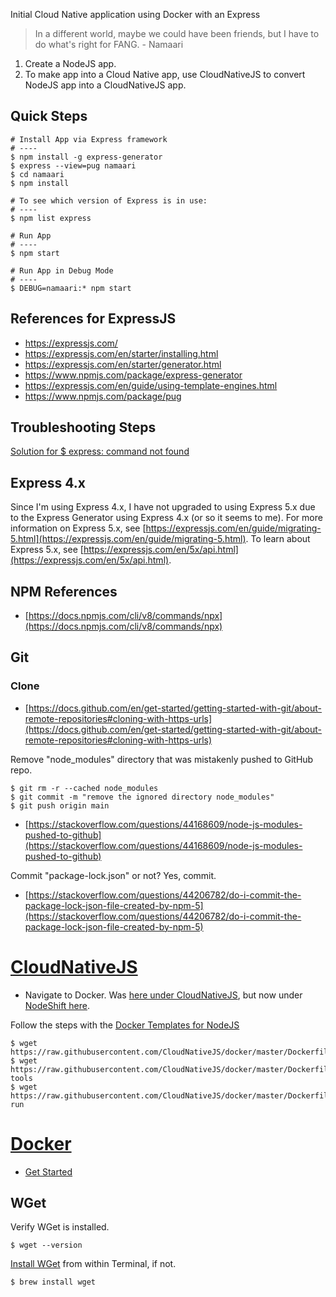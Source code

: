 Initial Cloud Native application using Docker with an Express 

> In a different world, maybe we could have been friends, but I have to do what's right for FANG. - Namaari

1. Create a NodeJS app.
2. To make app into a Cloud Native app, use CloudNativeJS to convert NodeJS app into a CloudNativeJS app.

## Quick Steps
```
# Install App via Express framework
# ----
$ npm install -g express-generator
$ express --view=pug namaari
$ cd namaari
$ npm install

# To see which version of Express is in use:
# ----  
$ npm list express

# Run App
# ----
$ npm start

# Run App in Debug Mode
# ----
$ DEBUG=namaari:* npm start
```

## References for ExpressJS
* https://expressjs.com/
* https://expressjs.com/en/starter/installing.html
* https://expressjs.com/en/starter/generator.html
* https://www.npmjs.com/package/express-generator
* https://expressjs.com/en/guide/using-template-engines.html
* https://www.npmjs.com/package/pug

## Troubleshooting Steps
[Solution for $ express: command not found](https://stackoverflow.com/questions/23002448/express-command-not-found)

## Express 4.x
Since I'm using Express 4.x, I have not upgraded to using Express 5.x due to the Express Generator using Express 4.x (or so it seems to me).
For more information on Express 5.x, see [https://expressjs.com/en/guide/migrating-5.html](https://expressjs.com/en/guide/migrating-5.html). 
To learn about Express 5.x, see [https://expressjs.com/en/5x/api.html](https://expressjs.com/en/5x/api.html).

## NPM References
* [https://docs.npmjs.com/cli/v8/commands/npx](https://docs.npmjs.com/cli/v8/commands/npx)

## Git
### Clone
* [https://docs.github.com/en/get-started/getting-started-with-git/about-remote-repositories#cloning-with-https-urls](https://docs.github.com/en/get-started/getting-started-with-git/about-remote-repositories#cloning-with-https-urls)

Remove "node_modules" directory that was mistakenly pushed to GitHub repo.
```
$ git rm -r --cached node_modules
$ git commit -m "remove the ignored directory node_modules"
$ git push origin main
```
* [https://stackoverflow.com/questions/44168609/node-js-modules-pushed-to-github](https://stackoverflow.com/questions/44168609/node-js-modules-pushed-to-github)

Commit "package-lock.json" or not? Yes, commit.
* [https://stackoverflow.com/questions/44206782/do-i-commit-the-package-lock-json-file-created-by-npm-5](https://stackoverflow.com/questions/44206782/do-i-commit-the-package-lock-json-file-created-by-npm-5)

# [CloudNativeJS](https://cloudnativejs.io/)
* Navigate to Docker. Was [here under CloudNativeJS](https://github.com/CloudNativeJS/docker), but now under [NodeShift here](https://github.com/nodeshift/docker).

Follow the steps with the [Docker Templates for NodeJS](https://github.com/nodeshift/docker?tab=readme-ov-file#docker-templates-for-nodejs)
```
$ wget https://raw.githubusercontent.com/CloudNativeJS/docker/master/Dockerfile
$ wget https://raw.githubusercontent.com/CloudNativeJS/docker/master/Dockerfile-tools
$ wget https://raw.githubusercontent.com/CloudNativeJS/docker/master/Dockerfile-run
```

# [Docker](https://www.docker.com/)
* [Get Started](https://docs.docker.com/get-started/)

## WGet
Verify WGet is installed.
```
$ wget --version
```

[Install WGet](https://formulae.brew.sh/formula/wget) from within Terminal, if not.
```
$ brew install wget
```
